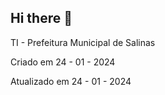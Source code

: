 ## Hi there 👋

TI - Prefeitura Municipal de Salinas

Criado em 24 - 01 - 2024
<p> Atualizado em 24 - 01 - 2024
